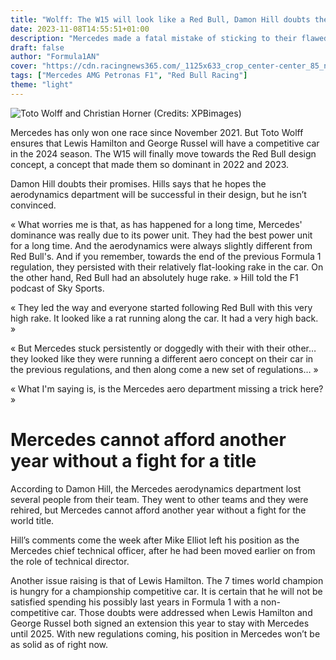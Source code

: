 ```yaml
---
title: "Wolff: The W15 will look like a Red Bull, Damon Hill doubts the Mercedes Aerodynamics team"
date: 2023-11-08T14:55:51+01:00
description: "Mercedes made a fatal mistake of sticking to their flawed 2022 design under new regulations in their 2023 season. They finally moved on early on in the season, after being significantly off pace, admitting their mistake in development."
draft: false
author: "Formula1AN"
cover: "https://cdn.racingnews365.com/_1125x633_crop_center-center_85_none/XPB_1189071_HiRes.jpg?v=1677249742"
tags: ["Mercedes AMG Petronas F1", "Red Bull Racing"]
theme: "light"
---
```

![Toto Wolff and Christian Horner (Credits: XPBimages)](https://cdn.racingnews365.com/_1125x633_crop_center-center_85_none/XPB_1189071_HiRes.jpg?v=1677249742)

Mercedes has only won one race since November 2021. But Toto Wolff ensures that Lewis Hamilton and George Russel will have a competitive car in the 2024 season. The W15 will finally move towards the Red Bull design concept, a concept that made them so dominant in 2022 and 2023.

Damon Hill doubts their promises. Hills says that he hopes the aerodynamics department will be successful in their design, but he isn’t convinced.

« What worries me is that, as has happened for a long time, Mercedes' dominance was really due to its power unit. They had the best power unit for a long time. And the aerodynamics were always slightly different from Red Bull's. And if you remember, towards the end of the previous Formula 1 regulation, they persisted with their relatively flat-looking rake in the car. On the other hand, Red Bull had an absolutely huge rake. » Hill told the F1 podcast of Sky Sports.

« They led the way and everyone started following Red Bull with this very high rake. It looked like a rat running along the car. It had a very high back. »

« But Mercedes stuck persistently or doggedly with their with their other… they looked like they were running a different aero concept on their car in the previous regulations, and then along come a new set of regulations… »

« What I'm saying is, is the Mercedes aero department missing a trick here? »

# Mercedes cannot afford another year without a fight for a title

According to Damon Hill, the Mercedes aerodynamics department lost several people from their team. They went to other teams and they were rehired, but Mercedes cannot afford another year without a fight for the world title.

Hill’s comments come the week after Mike Elliot left his position as the Mercedes chief technical officer, after he had been moved earlier on from the role of technical director.

Another issue raising is that of Lewis Hamilton. The 7 times world champion is hungry for a championship competitive car. It is certain that he will not be satisfied spending his possibly last years in Formula 1 with a non-competitive car. Those doubts were addressed when Lewis Hamilton and George Russel both signed an extension this year to stay with Mercedes until 2025. With new regulations coming, his position in Mercedes won’t be as solid as of right now.